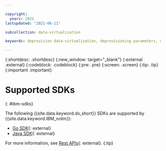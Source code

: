 ```yaml
---

copyright:
  years: 2021
lastupdated: "2021-06-11"

subcollection: data-virtualization

keywords: deprovision data-virtualization, deprovisioning parameters, delete

---
```


{:shortdesc: .shortdesc}
{:new_window: target="_blank"}
{:external .external}
{:codeblock: .codeblock}
{:pre: .pre}
{:screen: .screen}
{:tip: .tip}
{:important .important}


# Supported SDKs
{: #ibm-sdks}

The following {{site.data.keyword.dv_short}} SDKs are supported by {{site.data.keyword.IBM_notm}}:

* [Go SDK](https://github.com/IBM/data-virtualization-on-cloud-go-sdk/){: external}
* [Java SDK](https://github.com/IBM/data-virtualization-on-cloud-java-sdk/){: external}

For more information, see [Rest APIs](https://{DomainName}/apidocs/data-virtualization-on-cloud){: external}.
{:tip}
